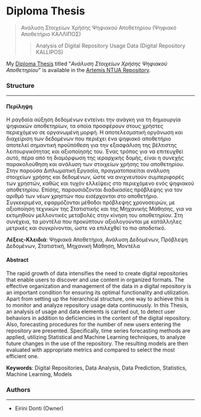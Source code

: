 # Diploma Thesis
> Ανάλυση Στοιχείων Χρήσης Ψηφιακού Αποθετηρίου (Ψηφιακό Αποθετήριο ΚΑΛΛΙΠΟΣ)
>> Analysis of Digital Repository Usage Data (Digital Repository KALLIPOS)

My [Diploma Thesis](http://artemis.cslab.ece.ntua.gr:8080/jspui/bitstream/123456789/19295/1/Diploma_Thesis_Eirini_Donti.pdf) titled "*Ανάλυση Στοιχείων Χρήσης Ψηφιακού Αποθετηρίου*" is available in the [Artemis NTUA Repository](http://artemis.cslab.ece.ntua.gr:8080/jspui/handle/123456789/19295).

### Structure
---
#### Περίληψη

Η ραγδαία αύξηση δεδομένων εντείνει την ανάγκη για τη δημιουργία ψηφιακών αποθετηρίων, τα οποία προσφέρουν στους χρήστες περιεχόμενο σε οργανωμένη μορφή. Η αποτελεσματική οργάνωση και διαχείριση των δεδομένων που περιέχει ένα ψηφιακό αποθετήριο αποτελεί σημαντική προϋπόθεση για την εξασφάλιση της βέλτιστης λειτουργικότητας και αξιοποίησής του. Ένας τρόπος για να επιτευχθεί αυτό, πέρα από τη διαμόρφωση της ιεραρχικής δομής, είναι η συνεχής παρακολούθηση και ανάλυση των στοιχείων χρήσης του αποθετηρίου.
Στην παρούσα Διπλωματική Εργασία, πραγματοποιείται ανάλυση στοιχείων χρήσης και δεδομένων, ώστε να ανιχνευτούν συμπεριφορές των χρηστών, καθώς και τυχόν ελλείψεις στο περιεχόμενο ενός ψηφιακού αποθετηρίου. Επίσης, παρουσιάζονται διαδικασίες πρόβλεψης για τον αριθμό των νέων χρηστών που εισέρχονται στο αποθετήριο. Συγκεκριμένα, εφαρμόζονται μέθοδοι πρόβλεψης χρονοσειρών, με αξιοποίηση τεχνικών της Στατιστικής και της Μηχανικής Μάθησης, για να εκτιμηθούν μελλοντικές μεταβολές στην κίνηση του αποθετηρίου. Στη συνέχεια, τα μοντέλα που προκύπτουν αξιολογούνται με κατάλληλες μετρικές και συγκρίνονται, ώστε να επιλεχθεί το πιο αποδοτικό.

**Λέξεις-Κλειδιά**: Ψηφιακά Αποθετήρια, Ανάλυση Δεδομένων, Πρόβλεψη Δεδομένων, Στατιστική, Μηχανική Μάθηση, Μοντέλα


#### Abstract

The rapid growth of data intensifies the need to create digital repositories that enable users to discover and use content in organized formats. The effective organization and management of the data in a digital repository is an important condition for ensuring its optimal functionality and utilization. Apart from setting up the hierarchical structure, one way to achieve this is to monitor and analyze repository usage data continuously.
In this Thesis, an analysis of usage and data elements is carried out, to detect user behaviors in addition to deficiencies in the content of the digital repository. Also, forecasting procedures for the number of new users entering the repository are presented. Specifically, time series forecasting methods are applied, utilizing Statistical and Machine Learning techniques, to analyze future changes in the use of the repository. The resulting models are then evaluated with appropriate metrics and compared to select the most efficient one.

**Keywords**: Digital Repositories, Data Analysis, Data Prediction, Statistics, Machine Learning, Models

### Authors
---

- Eirini Donti (Owner)

<!-- ### License
--- -->

